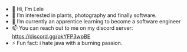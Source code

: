 - 👋 Hi, I’m Lele
- 👀 I’m interested in plants, photography and finally software.
- 🌱 I’m currently an apprentice learning to become a software engineer
- 📫 You can reach out to me on my discord server: https://discord.gg/pkYFP3wpBE
- ⚡ Fun fact: i hate java with a burning passion.

